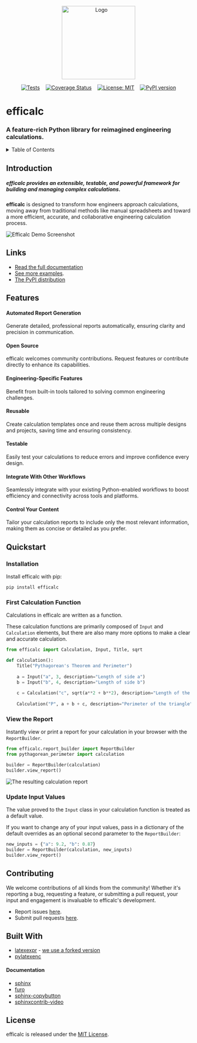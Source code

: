 <p align="center">
  <img src="docs_src/efficalc.png" alt="Logo" width="200"/>
</p>

<p align="center">
  <a href="https://github.com/youandvern/efficalc/actions/workflows/tests.yml"><img alt="Tests" src="https://github.com/youandvern/efficalc/actions/workflows/tests.yml/badge.svg"></a>&nbsp;&nbsp;&nbsp;
  <a href="https://coveralls.io/github/youandvern/efficalc?branch=main"><img alt="Coverage Status" src="https://coveralls.io/repos/github/youandvern/efficalc/badge.svg?branch=main"></a>&nbsp;&nbsp;&nbsp;
  <a href="https://github.com/youandvern/efficalc/blob/main/LICENSE"><img alt="License: MIT" src="https://img.shields.io/badge/License-MIT-yellow.svg"></a>&nbsp;&nbsp;&nbsp;
  <a href="https://badge.fury.io/py/efficalc"><img alt="PyPI version" src="https://badge.fury.io/py/efficalc.svg?v1.0.0"></a>
</p>


# efficalc

### A feature-rich Python library for reimagined engineering calculations.

<!-- TABLE OF CONTENTS -->
<details>
  <summary>Table of Contents</summary>
  <ol>
    <li><a href="#introduction">Introduction</a></li>
    <li><a href="#links">Links</a></li>
    <li><a href="#features">Features</a></li>
    <li><a href="#quickstart">Quickstart</a></li>
    <li><a href="#contributing">Contributing</a></li>
    <li><a href="#built-with">Built With</a></li>
    <li><a href="#license">License</a></li>
  </ol>
</details>



## Introduction

##### efficalc provides an extensible, testable, and powerful framework for building and managing complex calculations.

**efficalc** is designed to transform how engineers approach calculations, moving away from traditional methods like manual spreadsheets and toward a more efficient, accurate, and collaborative engineering calculation process.

![Efficalc Demo Screenshot](https://github.com/youandvern/efficalc/tree/main/docs_src/_static/efficalc_basic_demo2.jpg?raw=true)


## Links

- [Read the full documentation](https://youandvern.github.io/efficalc) 
- [See more examples](https://github.com/youandvern/efficalc/tree/main/examples).
- [The PyPI distribution](https://pypi.org/project/efficalc/)



## Features


#### Automated Report Generation
Generate detailed, professional reports automatically, ensuring clarity and precision in communication.

#### Open Source
efficalc welcomes community contributions. Request features or contribute directly to enhance its capabilities.

#### Engineering-Specific Features
Benefit from built-in tools tailored to solving common engineering challenges.

#### Reusable
Create calculation templates once and reuse them across multiple designs and projects, saving time and ensuring consistency.

#### Testable
Easily test your calculations to reduce errors and improve confidence every design.

#### Integrate With Other Workflows
Seamlessly integrate with your existing Python-enabled workflows to boost efficiency and connectivity across tools and platforms.

#### Control Your Content
Tailor your calculation reports to include only the most relevant information, making them as concise or detailed as you prefer.

## Quickstart

### Installation

Install efficalc with pip:

```bash
pip install efficalc
```

### First Calculation Function

Calculations in efficalc are written as a function. 

These calculation functions are primarily composed of `Input` and `Calculation` elements, but there are also many more options to make a clear and accurate calculation.

```python
from efficalc import Calculation, Input, Title, sqrt

def calculation():
    Title("Pythagorean's Theorem and Perimeter")
    
    a = Input("a", 3, description="Length of side a")
    b = Input("b", 4, description="Length of side b")
    
    c = Calculation("c", sqrt(a**2 + b**2), description="Length of the hypotenuse")
    
    Calculation("P", a + b + c, description="Perimeter of the triangle")
```

### View the Report

Instantly view or print a report for your calculation in your browser with the `ReportBuilder`.

```python
from efficalc.report_builder import ReportBuilder
from pythagorean_perimeter import calculation

builder = ReportBuilder(calculation)
builder.view_report()
```

![The resulting calculation report](https://github.com/youandvern/efficalc/tree/main/docs_src/_static/pythagorean_default.png)


### Update Input Values

The value proved to the `Input` class in your calculation function is treated as a default value. 

If you want to change any of your input values, pass in a dictionary of the default overrides as an optional second parameter to the `ReportBuilder`:


```python
new_inputs = {"a": 9.2, "b": 0.87}
builder = ReportBuilder(calculation, new_inputs)
builder.view_report()
```

## Contributing

We welcome contributions of all kinds from the community! Whether it's reporting a bug, requesting a feature, or submitting a pull request, your input and engagement is invaluable to efficalc's development.

- Report issues [here](https://github.com/youandvern/efficalc/issues).
- Submit pull requests [here](https://github.com/youandvern/efficalc/pulls).

## Built With

* [latexexpr](https://github.com/kajusK/latexexpr) - [we use a forked version](https://github.com/youandvern/latexexpr_efficalc)
* [pylatexenc](https://github.com/phfaist/pylatexenc)

#### Documentation

* [sphinx](https://www.sphinx-doc.org/en/master/)
* [furo](https://github.com/pradyunsg/furo/)
* [sphinx-copybutton](https://github.com/executablebooks/sphinx-copybutton)
* [sphinxcontrib-video](https://github.com/sphinx-contrib/video)

## License

efficalc is released under the [MIT License](https://github.com/youandvern/efficalc/tree/main/LICENSE).

